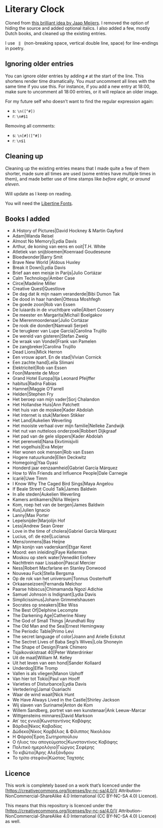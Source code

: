 # Literary Clock

Cloned from [this brilliant idea by Jaap Meijers](https://www.instructables.com/id/Literary-Clock-Made-From-E-reader/). I removed the option of hiding the source and added optional italics. I also added a few, mostly Dutch books, and cleaned up the existing entries. 

I use ` ‖ ` (non-breaking space, vertical double line, space) for line-endings in poetry.

## Ignoring older entries

You can ignore older entries by adding `#` at the start of the line. This shortens render time dramatically. You *must* uncomment all lines with the same time if you use this. For instance, if you add a new entry at 18:00, make sure to uncomment all 18:00 entries, or it will replace an older image.

For my future self who doesn’t want to find the regular expression again: 

- s: `\n([^#])`
- r: `\n#$1`

Removing all comments: 

- s: `\n[#]([^#])`
- r: `\n$1`

## Cleaning up

Cleaning up the existing entries means that I  made quite a few of them shorter, made sure all times are used (some entries have multiple times in them), and made better use of time stamps like *before eight*, or *around eleven*.

Will update as I keep on reading.

You will need the [Libertine Fonts](http://libertine-fonts.org/show-me/).

## Books I added

- A History of Pictures|David Hockney & Martin Gayford
- Adam|Wanda Reisel
- Almost No Memory|Lydia Davis
- Arthur, de koning van eens en ooit|T.H. White
- Atletiek van snijbloemen|Koenraad Goudeseune
- Bloedwonder|Barry Smit
- Brave New World |Aldous Huxley
- Break it Down|Lydia Davis
- Brief aan een meisje in Parijs|Julio Cortázar
- Calm Technology|Amber Case
- Circe|Madeline Miller
- Creative Quest|Questlove
- De dag dat ik mijn naam veranderde|Bibi Dumon Tak
- De dood in haar handen|Ottessa Moshfegh
- De goede zoon|Rob van Essen
- De luiaards in de vruchtbare vallei|Albert Cossery
- De meester en Margarita|Michaïl Boelgakov
- De Mierenmoordenaar|Julio Cortázar
- De rook die dondert|Namwali Serpeli
- De terugkeer van Lupe García|Carolina Trujillo
- De wereld van gisteren|Stefan Zweig
- De wraak van Vondel|Frank van Pamelen
- De zangbreker|Carolina Trujillo
- Dead Lions|Mick Herron
- Een vrouw apart. En de stad|Vivian Cornick
- Een zachte hand|Leïla Slimani
- Elektriciteit|Rob van Essen
- Foon|Marente de Moor
- Grand Hotel Europa|Ilja Leonard Pfeijffer
- habitus|Radna Fabias
- Hamnet|Maggie O’Farrell
- Helden|Stephen Fry
- Het beroep van mijn vader|Sorj Chalandon
- Het Hollandse Huis|Ann Patchett
- Het huis van de moskee|Kader Abdolah
- Het internet is stuk|Marleen Stikker
- Het Land|Aukelien Weverling
- Het mooiste verhaal over mijn familie|Nelleke Zandwijk
- Het nut van nutteloos onderzoek|Robbert Dijkgraaf
- Het pad van de gele slippers|Kader Abdolah
- Het perenveld|Nana Ekvtimisjvili
- Het vogelhuis|Eva Meijer
- Hier wonen ook mensen|Rob van Essen
- Hogere natuurkunde|Ellen Deckwitz
- Homegoing|Yaa Gyasi
- Honderd jaar eenzaamheid|Gabriel García Márquez
- How to Win Friends and Influence People|Dale Carnegie
- Icarië|Uwe Timm
- I Know Why The Caged Bird Sings|Maya Angelou
- If Beale Street Could Talk|James Baldwin
- In alle steden|Aukelien Weverling
- Kamers antikamers|Niña Weijers
- Kom, roep het van de bergen|James Baldwin
- Kus|Julien Ignacio
- Lanny|Max Porter
- Lepelsnijder|Marjolijn Hof
- Less|Andrew Sean Greer
- Love in the time of cholera|Gabriel García Márquez
- Lucius, of: de ezel|Lucianus
- Mens/onmens|Bas Heijne
- Mijn konijn van vaderskant|Etgar Keret
- Moord: een inleiding|Faye Kellerman
- Moskou op sterk water|Venedikt Erofeev
- Nachttrein naar Lissabon|Pascal Mercier
- Ness|Robert Macfarlane en Stanley Donwood
- Nouveau Fuck|Stella Bergsma
- Op de rok van het universum|Tonnus Oosterhoff
- Orkaanseizoen|Fernanda Melchor
- Paarse hibiscus|Chimamanda Ngozi Adichie
- Samuel Johnson is Indignant|Lydia Davis
- Simplicissimus|Johann Grimmelshausen
- Socrates op sneakers|Elke Wiss
- The Best Of|Delphine Lecompte
- The Darkening Age|Catherine Nixey
- The God of Small Things |Arundhati Roy
- The Old Man and the Sea|Ernest Hemingway
- The Periodic Table|Primo Levi
- The secret language of color|Joann and Arielle Eckstut
- The Sectret Lives of Baba Segi’s Wives|Lola Shoneyin
- The Shape of Design|Frank Chimero
- Tsjaikovskistraat 40|Peter Waterdrinker
- Uit de maat|William M. Kelley
- Uit het leven van een hond|Sander Kollaard
- Underdog|Elfie Tromp
- Vallen is als vliegen|Manon Uphoff
- Van hier tot Tokio|Paul van Hooff
- Varieties of Disturbance|Lydia Davis
- Vertedering|Jamal Ouariachi
- Waar de wind waait|Nick Hunt
- We Have Always Lived in the Castle|Shirley Jackson
- Wij slaven van Suriname|Anton de Kom
- Willem Sandberg, portret van een kunstenaar|Ank Leeuw-Marcar
- Wittgensteins minnares|David Markson
- Απ᾽ τες εννιά|Κωνσταντίνος Καβάφης
- Βάρδια|Νίκος Καβαδίας
- Δώδεκα|Νίκος Καρβέλας & Φίλιππος Νικολάου
- Η Φάρσα|Έρση Σωτηροπούλου
- Ο ήλιος του απογεύματος|Κωνσταντίνος Καβάφης
- Πολιτικό ημερολόγιο|Γιώργος Σεφέρης
- Το κιβώτιο|Άρης Αλεξάνδρου
- Το τρίτο στεφάνι|Κώστας Ταχτσής

## Licence

This work is completely based on a work that’s licenced under the [https://creativecommons.org/licenses/by-nc-sa/4.0/]( Attribution-NonCommercial-ShareAlike 4.0 International (CC BY-NC-SA 4.0) Licence). 

This means that this repository is licenced under the [https://creativecommons.org/licenses/by-nc-sa/4.0/]( Attribution-NonCommercial-ShareAlike 4.0 International (CC BY-NC-SA 4.0) Licence) as well.